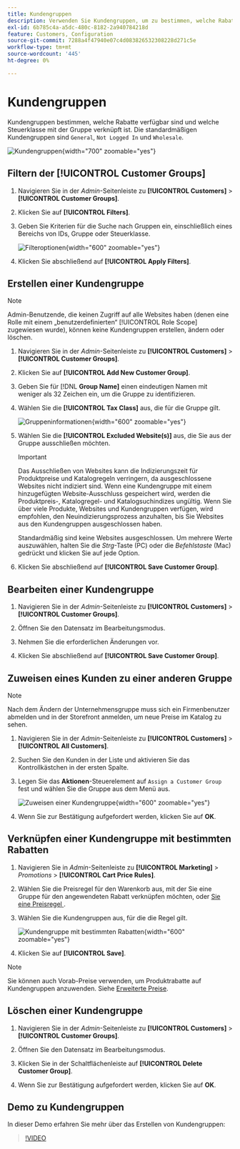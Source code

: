 ```yaml
---
title: Kundengruppen
description: Verwenden Sie Kundengruppen, um zu bestimmen, welche Rabatte Kunden zur Verfügung stehen, die einer Gruppe zugeordnet sind, und um die Steuerklasse zu bestimmen, die der Gruppe zugeordnet ist.
exl-id: 6b785c4a-a5dc-480c-8182-2a940784218d
feature: Customers, Configuration
source-git-commit: 7288a4f47940e07c4d083826532308228d271c5e
workflow-type: tm+mt
source-wordcount: '445'
ht-degree: 0%

---
```


# Kundengruppen

Kundengruppen bestimmen, welche Rabatte verfügbar sind und welche Steuerklasse mit der Gruppe verknüpft ist. Die standardmäßigen Kundengruppen sind `General`, `Not Logged In` und `Wholesale`.

![Kundengruppen](assets/customer-groups.png){width="700" zoomable="yes"}

## Filtern der [!UICONTROL Customer Groups]

1. Navigieren Sie in der _Admin_-Seitenleiste zu **[!UICONTROL Customers]** > **[!UICONTROL Customer Groups]**.

1. Klicken Sie auf **[!UICONTROL Filters]**.

1. Geben Sie Kriterien für die Suche nach Gruppen ein, einschließlich eines Bereichs von IDs, Gruppe oder Steuerklasse.

   ![Filteroptionen](assets/groups-filters.png){width="600" zoomable="yes"}

1. Klicken Sie abschließend auf **[!UICONTROL Apply Filters]**.

## Erstellen einer Kundengruppe

>[!NOTE]
>
>Admin-Benutzende, die keinen Zugriff auf alle Websites haben (denen eine Rolle mit einem „benutzerdefinierten“ [!UICONTROL Role Scope] zugewiesen wurde), können keine Kundengruppen erstellen, ändern oder löschen.

1. Navigieren Sie in der _Admin_-Seitenleiste zu **[!UICONTROL Customers]** > **[!UICONTROL Customer Groups]**.

1. Klicken Sie auf **[!UICONTROL Add New Customer Group]**.

1. Geben Sie für [!DNL **Group Name]** einen eindeutigen Namen mit weniger als 32 Zeichen ein, um die Gruppe zu identifizieren.

1. Wählen Sie die **[!UICONTROL Tax Class]** aus, die für die Gruppe gilt.

   ![Gruppeninformationen](assets/group-information.png){width="600" zoomable="yes"}

1. Wählen Sie die **[!UICONTROL Excluded Website(s)]** aus, die Sie aus der Gruppe ausschließen möchten.

   >[!IMPORTANT]
   >
   >Das Ausschließen von Websites kann die Indizierungszeit für Produktpreise und Katalogregeln verringern, da ausgeschlossene Websites nicht indiziert sind. Wenn eine Kundengruppe mit einem hinzugefügten Website-Ausschluss gespeichert wird, werden die Produktpreis-, Katalogregel- und Katalogsuchindizes ungültig. Wenn Sie über viele Produkte, Websites und Kundengruppen verfügen, wird empfohlen, den Neuindizierungsprozess anzuhalten, bis Sie Websites aus den Kundengruppen ausgeschlossen haben.

   Standardmäßig sind keine Websites ausgeschlossen. Um mehrere Werte auszuwählen, halten Sie die _Strg_-Taste (PC) oder die _Befehlstaste_ (Mac) gedrückt und klicken Sie auf jede Option.

1. Klicken Sie abschließend auf **[!UICONTROL Save Customer Group]**.

## Bearbeiten einer Kundengruppe

1. Navigieren Sie in der _Admin_-Seitenleiste zu **[!UICONTROL Customers]** > **[!UICONTROL Customer Groups]**.

1. Öffnen Sie den Datensatz im Bearbeitungsmodus.

1. Nehmen Sie die erforderlichen Änderungen vor.

1. Klicken Sie abschließend auf **[!UICONTROL Save Customer Group]**.

## Zuweisen eines Kunden zu einer anderen Gruppe

>[!NOTE]
>
>Nach dem Ändern der Unternehmensgruppe muss sich ein Firmenbenutzer abmelden und in der Storefront anmelden, um neue Preise im Katalog zu sehen.

1. Navigieren Sie in der _Admin_-Seitenleiste zu **[!UICONTROL Customers]** > **[!UICONTROL All Customers]**.

1. Suchen Sie den Kunden in der Liste und aktivieren Sie das Kontrollkästchen in der ersten Spalte.

1. Legen Sie das **Aktionen**-Steuerelement auf `Assign a Customer Group` fest und wählen Sie die Gruppe aus dem Menü aus.

   ![Zuweisen einer Kundengruppe](assets/group-assign.png){width="600" zoomable="yes"}

1. Wenn Sie zur Bestätigung aufgefordert werden, klicken Sie auf **OK**.

## Verknüpfen einer Kundengruppe mit bestimmten Rabatten

1. Navigieren Sie in _Admin_-Seitenleiste zu **[!UICONTROL Marketing]** > _Promotions_ > **[!UICONTROL Cart Price Rules]**.

1. Wählen Sie die Preisregel für den Warenkorb aus, mit der Sie eine Gruppe für den angewendeten Rabatt verknüpfen möchten, oder [ Sie eine Preisregel ](../merchandising-promotions/price-rules-catalog.md).

1. Wählen Sie die Kundengruppen aus, für die die Regel gilt.

   ![Kundengruppe mit bestimmten Rabatten](assets/group-discount.png){width="600" zoomable="yes"}

1. Klicken Sie auf **[!UICONTROL Save]**.

>[!NOTE]
>
> Sie können auch Vorab-Preise verwenden, um Produktrabatte auf Kundengruppen anzuwenden. Siehe [Erweiterte Preise](../catalog/product-price-group.md).

## Löschen einer Kundengruppe

1. Navigieren Sie in der _Admin_-Seitenleiste zu **[!UICONTROL Customers]** > **[!UICONTROL Customer Groups]**.

1. Öffnen Sie den Datensatz im Bearbeitungsmodus.

1. Klicken Sie in der Schaltflächenleiste auf **[!UICONTROL Delete Customer Group]**.

1. Wenn Sie zur Bestätigung aufgefordert werden, klicken Sie auf **OK**.

## Demo zu Kundengruppen

In dieser Demo erfahren Sie mehr über das Erstellen von Kundengruppen:

>[!VIDEO](https://video.tv.adobe.com/v/3411963/?quality=12&learn=on&captions=ger)
